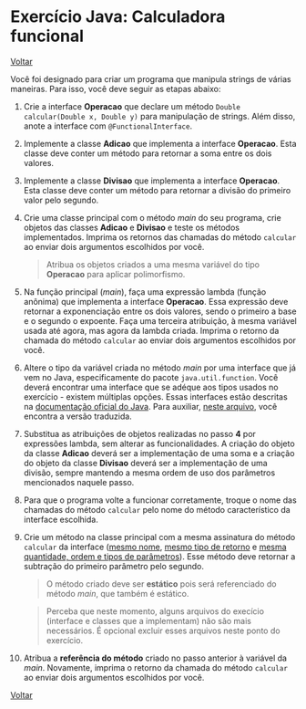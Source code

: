 # Exercício Java: Calculadora funcional

[Voltar](../../../README.md)

Você foi designado para criar um programa que manipula strings de várias maneiras. Para isso, você deve seguir as etapas abaixo:

1. Crie a interface **Operacao** que declare um método `Double calcular(Double x, Double y)` para manipulação de strings. Além disso, anote a interface com `@FunctionalInterface`.

2. Implemente a classe **Adicao** que implementa a interface **Operacao**. Esta classe deve conter um método para retornar a soma entre os dois valores.

3. Implemente a classe **Divisao** que implementa a interface **Operacao**. Esta classe deve conter um método para retornar a divisão do primeiro valor pelo segundo.

4. Crie uma classe principal com o método _main_ do seu programa, crie objetos das classes **Adicao** e **Divisao** e teste os métodos implementados. Imprima os retornos das chamadas do método `calcular` ao enviar dois argumentos escolhidos por você.

   > Atribua os objetos criados a uma mesma variável do tipo **Operacao** para aplicar polimorfismo.

5. Na função principal (_main_), faça uma expressão lambda (função anônima) que implementa a interface **Operacao**. Essa expressão deve retornar a exponenciação entre os dois valores, sendo o primeiro a base e o segundo o expoente. Faça uma terceira atribuição, à mesma variável usada até agora, mas agora da lambda criada. Imprima o retorno da chamada do método `calcular` ao enviar dois argumentos escolhidos por você.

6. Altere o tipo da variável criada no método _main_ por uma interface que já vem no Java, especificamente do pacote `java.util.function`. Você deverá encontrar uma interface que se adéque aos tipos usados no exercício - existem múltiplas opções. Essas interfaces estão descritas na [documentação oficial do Java](https://docs.oracle.com/javase/8/docs/api/java/util/function/package-summary.html). Para auxiliar, [neste arquivo](../../../util/java.util.function.md), você encontra a versão traduzida.

7. Substitua as atribuições de objetos realizadas no passo **4** por expressões lambda, sem alterar as funcionalidades. A criação do objeto da classe **Adicao** deverá ser a implementação de uma soma e a criação do objeto da classe **Divisao** deverá ser a implementação de uma divisão, sempre mantendo a mesma ordem de uso dos parâmetros mencionados naquele passo.

8. Para que o programa volte a funcionar corretamente, troque o nome das chamadas do método `calcular` pelo nome do método característico da interface escolhida.

9. Crie um método na classe principal com a mesma assinatura do método `calcular` da interface (<u>mesmo nome</u>, <u>mesmo tipo de retorno</u> e <u>mesma quantidade, ordem e tipos de parâmetros</u>). Esse método deve retornar a subtração do primeiro parâmetro pelo segundo.

   > O método criado deve ser **estático** pois será referenciado do método _main_, que também é estático.

   > Perceba que neste momento, alguns arquivos do execício (interface e classes que a implementam) não são mais necessários. É opcional excluir esses arquivos neste ponto do exercício.

10. Atribua a **referência do método** criado no passo anterior à variável da _main_. Novamente, imprima o retorno da chamada do método `calcular` ao enviar dois argumentos escolhidos por você.

[Voltar](../../../README.md)

